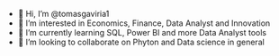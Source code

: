 - 👋 Hi, I’m @tomasgaviria1
- 👀 I’m interested in Economics, Finance, Data Analyst and Innovation
- 🌱 I’m currently learning SQL, Power BI and more Data Analyst tools
- 💞️ I’m looking to collaborate on Phyton and Data science in general
  
<!---
tomasgaviria1/tomasgaviria1 is a ✨ special ✨ repository because its `README.md` (this file) appears on your GitHub profile.
You can click the Preview link to take a look at your changes.
--->
